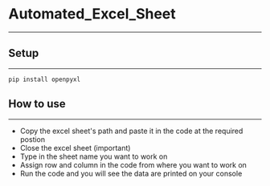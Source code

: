 # Automated_Excel_Sheet
---

## Setup 
---
`pip install openpyxl`

## How to use
---

* Copy the excel sheet's path and paste it in the code at the required postion
* Close the excel sheet (important)
* Type in the sheet name you want to work on
* Assign row and column in the code from where you want to work on 
* Run the code and you will see the data are printed on your console

